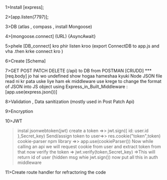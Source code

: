 1>Install [express];

2>[app.listen(7797)];

3>DB (atlas , compass , install Mongoose)

4>[mongoose.connect] (URL) {AsyncAwait}

5>phele [DB_connect] kro phir listen kroo (export ConnectDB to app.js and vha .then krke connect kro )

6>Create [Schema]

7>GET POST PATCH DELETE (/api) to DB from POSTMAN
[CRUDD]
\*\*\*
[req.body] jo hai wo undefined show hogaa hameshaa kyuki Node JSON file read ni kr pata uske liye ham ek middleware use krege to change
the format of JSON into JS object using Express_in_Built_Middleware :
[app.use(express.json())]

8>Validation , Data sanitization (mostly used in Post Patch Api)

9>Encryption

10>JWT

> instal jsonwebtoken(jwt)
> create a token =>> jwt.sign({ id: user.id },Secret_key)
> Send/assign token to user=>> res.cookie("token",token)
> cookie-parser npm library =>> app.use(cookieParser())
> Now while calling an api we will request cookie from user and extract token from that
> now verify the token => jwt.verify(token,Secret_key) =>This will return id of user (hidden msg whie jwt.sign())
> now put all this in auth middleware

11>Create route handler for refractoring the code
